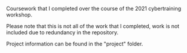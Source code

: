 Coursework that I completed over the course of the 2021 cybertraining workshop. 

Please note that this is not all of the work that I completed, work is not included due to redundancy in the repository.

Project information can be found in the "project" folder.
